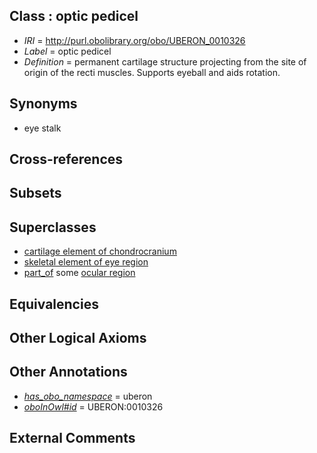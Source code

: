 
## Class : optic pedicel

 * *IRI* = http://purl.obolibrary.org/obo/UBERON_0010326
 * *Label* = optic pedicel
 * *Definition* = permanent cartilage structure projecting from the site of origin of the recti muscles. Supports eyeball and aids rotation.

## Synonyms

 * eye stalk

## Cross-references


## Subsets


## Superclasses

 * [cartilage element of chondrocranium](../../UBERON/32/UBERON_0003932.md)
 * [skeletal element of eye region](../../UBERON/21/UBERON_0010321.md)
 * [part_of](../../BFO/50/BFO_0000050.md) some [ocular region](../../UBERON/88/UBERON_0004088.md)

## Equivalencies


## Other Logical Axioms


## Other Annotations

 * *[has_obo_namespace](../../ce/oboInOwl#hasOBONamespace.md)* = uberon
 * *[oboInOwl#id](../../id/oboInOwl#id.md)* = UBERON:0010326

## External Comments

